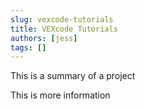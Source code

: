 ```yaml
---
slug: vexcode-tutorials
title: VEXcode Tutorials
authors: [jess]
tags: []
---
```


This is a summary of a project

<!--truncate-->

This is more information